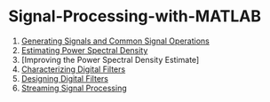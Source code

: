 # Signal-Processing-with-MATLAB

1. [Generating Signals and Common Signal Operations]()
2. [Estimating Power Spectral Density]()
3. [Improving the Power Spectral Density Estimate]
4. [Characterizing Digital Filters]()
5. [Designing Digital Filters]()
6. [Streaming Signal Processing]()
